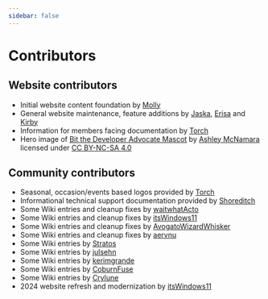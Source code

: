 ```yaml
---
sidebar: false
---
```


# Contributors

## Website contributors

* Initial website content foundation by [Molly](https://github.com/mollymilllions)
* General website maintenance, feature additions by [Jaska](https://github.com/Jasius), [Erisa](https://github.com/Erisa) and [Kirby](https://github.com/dAKirby309)
* Information for members facing documentation by [Torch](https://github.com/TorchGM)
* Hero image of [Bit the Developer Advocate Mascot](https://github.com/ashleymcnamara/Developer-Advocate-Bit) by [Ashley McNamara](https://www.ashley.dev/) licensed under [CC BY-NC-SA 4.0](https://creativecommons.org/licenses/by-nc-sa/4.0/)

## Community contributors

* Seasonal, occasion/events based logos provided by [Torch](https://github.com/TorchGM)
* Informational technical support documentation provided by [Shoreditch](https://github.com/0xShoreditch)
* Some Wiki entries and cleanup fixes by [waitwhatActo](https://github.com/waitwhatActo)
* Some Wiki entries and cleanup fixes by [itsWindows11](https://github.com/itsWindows11)
* Some Wiki entries and cleanup fixes by [AvogatoWizardWhisker](https://github.com/AvogatoWizardWhisker)
* Some Wiki entries and cleanup fixes by [aervnu](https://github.com/aervnu)
* Some Wiki entries by [Stratos](https://github.com/sthivaios)
* Some Wiki entries by [julsehn](https://github.com/julsehn)
* Some Wiki entries by [kerimgrande](https://github.com/kerimgrande)
* Some Wiki entries by [CoburnFuse](https://github.com/CoburnFuse)
* Some Wiki entries by [Crylune](https://github.com/Crylune)
* 2024 website refresh and modernization by [itsWindows11](https://github.com/itsWindows11)
